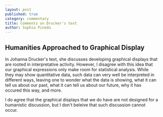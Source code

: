 ```yaml
---
layout: post
published: true
category: commentary
title: Comments on Drucker's text
author: Sophia Pineda
---
```

## Humanities Approached to Graphical Display
In Johanna Drucker's text, she discusses developing graphical displays that are rooted in interpretative activity. However, I disagree with this idea that our graphical expressions only make room for statistical analysis. While they may show quantitative data, such data can very well be interpreted in different ways, leaving one to wonder what the data is showing, what it can tell us about our past, what it can tell us about our future, why it has occured this way, and more. 

I do agree that the graphical displays that we do have are not designed for a humanistic discussion, but I don't beleive that such discussion cannot occur. 